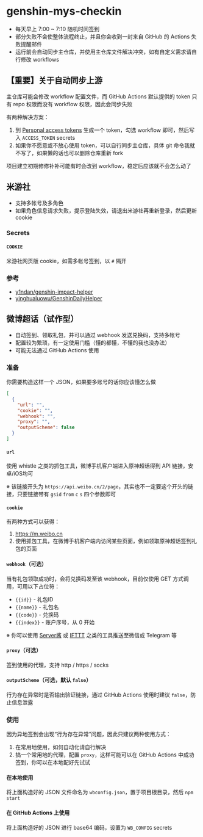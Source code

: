 # genshin-mys-checkin

- 每天早上 7:00 ~ 7:10 随机时间签到
- 部分失败不会使整体流程终止，并且你会收到一封来自 GitHub 的 Actions 失败提醒邮件
- 运行前会自动同步主仓库，并使用主仓库文件解决冲突，如有自定义需求请自行修改 workflows

## 【重要】关于自动同步上游

主仓库可能会修改 workflow 配置文件，而 GitHub Actions 默认提供的 token 只有 repo 权限而没有 workflow 权限，因此会同步失败

有两种解决方案：

1. 到 [Personal access tokens](https://github.com/settings/tokens) 生成一个 token，勾选 workflow 即可，然后写入 `ACCESS_TOKEN` secrets
2. 如果你不愿意或不放心使用 token，可以自行同步主仓库，具体 git 命令我就不写了，如果懒的话也可以删除仓库重新 fork

项目建立初期修修补补可能有时会改到 workflow，稳定后应该就不会怎么动了

## 米游社

- 支持多帐号及多角色
- 如果角色信息请求失败，提示登陆失效，请退出米游社再重新登录，然后更新 cookie

### Secrets

#### `COOKIE`  

米游社网页版 cookie，如需多帐号签到，以 `#` 隔开

### 参考

- [y1ndan/genshin-impact-helper](https://github.com/y1ndan/genshin-impact-helper)
- [yinghualuowu/GenshinDailyHelper](https://github.com/yinghualuowu/GenshinDailyHelper)

## 微博超话（试作型）

- 自动签到、领取礼包，并可以通过 webhook 发送兑换码，支持多帐号
- 配置较为繁琐，有一定使用门槛（懂的都懂，不懂的我也没办法）
- 可能无法通过 GitHub Actions 使用

### 准备

你需要构造这样一个 JSON，如果要多账号的话你应该懂怎么做

```json
[
  {
    "url": "",
    "cookie": "",
    "webhook": "",
    "proxy": "",
    "outputScheme": false
  }
]
```

#### `url`

使用 whistle 之类的抓包工具，微博手机客户端进入原神超话得到 API 链接，安卓/iOS均可

※ 该链接开头为 `https://api.weibo.cn/2/page`，其实也不一定要这个开头的链接，只要链接带有 `gsid` `from` `c` `s` 四个参数即可

#### `cookie`

有两种方式可以获得：

1. https://m.weibo.cn
2. 使用抓包工具，在微博手机客户端内访问某些页面，例如领取原神超话签到礼包的页面

#### `webhook`（可选）

当有礼包领取成功时，会将兑换码发至该 webhook，目前仅使用 GET 方式调用，可用以下占位符：

- `{{id}}` - 礼包ID
- `{{name}}` - 礼包名
- `{{code}}` - 兑换码
- `{{index}}` - 账户序号，从 0 开始

※ 你可以使用 [Server酱](http://sc.ftqq.com/3.version) 或 [IFTTT](https://ifttt.com/) 之类的工具推送至微信或 Telegram 等

#### `proxy`（可选）

签到使用的代理，支持 http / https / socks

#### `outputScheme`（可选，默认 `false`）

行为存在异常时是否输出验证链接，通过 GitHub Actions 使用时建议 `false`，防止信息泄露

### 使用

因为异地签到会出现“行为存在异常”问题，因此只建议两种使用方式：

1. 在常用地使用，如何自动化请自行解决
2. 搞一个常用地的代理，配置 `proxy`，这样可能可以在 GitHub Actions 中成功签到，你可以在本地配好先试试

#### 在本地使用

将上面构造好的 JSON 文件命名为 `wbconfig.json`，置于项目根目录，然后 `npm start`

#### 在 GitHub Actions 上使用

将上面构造好的 JSON 进行 base64 编码，设置为 `WB_CONFIG` secrets
